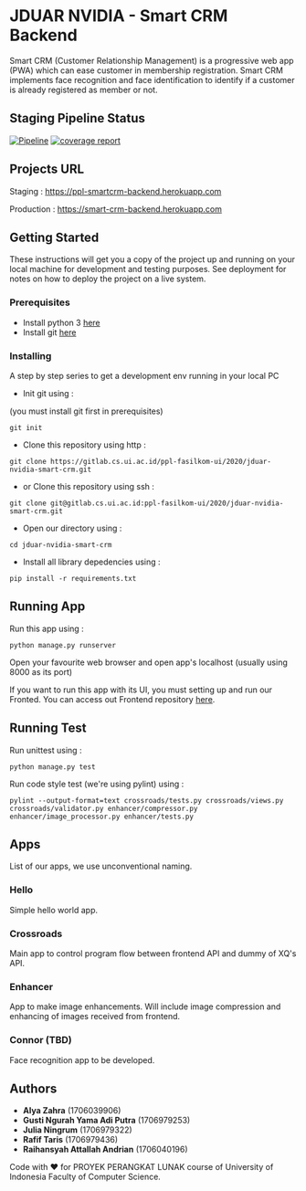 # JDUAR NVIDIA - Smart CRM Backend
Smart CRM (Customer Relationship Management) is a progressive web app (PWA) which can ease customer in membership registration. Smart CRM implements face recognition and face identification to identify if a customer is already registered as member or not.

## Staging Pipeline Status
[![Pipeline](https://gitlab.cs.ui.ac.id/ppl-fasilkom-ui/2020/jduar-nvidia-smart-crm/badges/staging/pipeline.svg)](https://gitlab.cs.ui.ac.id/ppl-fasilkom-ui/2020/jduar-nvidia-smart-crm/commits/staging) 
[![coverage report](https://gitlab.cs.ui.ac.id/ppl-fasilkom-ui/2020/jduar-nvidia-smart-crm/badges/staging/coverage.svg)](https://gitlab.cs.ui.ac.id/ppl-fasilkom-ui/2020/jduar-nvidia-smart-crm/commits/staging)

## Projects URL
Staging : https://ppl-smartcrm-backend.herokuapp.com

Production : https://smart-crm-backend.herokuapp.com


## Getting Started

These instructions will get you a copy of the project up and running on your local machine for development and testing purposes. See deployment for notes on how to deploy the project on a live system.

### Prerequisites
* Install python 3  [here](https://www.python.org/downloads/) 
* Install git [here](https://git-scm.com/book/en/v2/Getting-Started-Installing-Git)

### Installing

A step by step series to get a development env running in your local PC

* Init git using :

(you must install git first in prerequisites)
```
git init
```

* Clone this repository using http :
```
git clone https://gitlab.cs.ui.ac.id/ppl-fasilkom-ui/2020/jduar-nvidia-smart-crm.git
```

* or Clone this repository using ssh :
```
git clone git@gitlab.cs.ui.ac.id:ppl-fasilkom-ui/2020/jduar-nvidia-smart-crm.git
```

* Open our directory using :
```
cd jduar-nvidia-smart-crm
```

* Install all library depedencies using :
```
pip install -r requirements.txt
```

## Running App


Run this app using :
```
python manage.py runserver
```

Open your favourite web browser and open app's localhost (usually using 8000 as its port)

If you want to run this app with its UI, you must setting up and run our Fronted. You can access out Frontend repository [here](https://gitlab.cs.ui.ac.id/ppl-fasilkom-ui/2020/jduar-nvdia-smart-crm-frontend).


## Running Test
Run unittest using :
```
python manage.py test
```

Run code style test (we're using pylint) using :

```
pylint --output-format=text crossroads/tests.py crossroads/views.py crossroads/validator.py enhancer/compressor.py enhancer/image_processor.py enhancer/tests.py
```

## Apps
List of our apps, we use unconventional naming.

### Hello
Simple hello world app.

### Crossroads
Main app to control program flow between frontend API and dummy of XQ's API.

### Enhancer
App to make image enhancements. Will include image compression and enhancing of images received from frontend.

### Connor (TBD)
Face recognition app to be developed.

## Authors

* **Alya Zahra** (1706039906)
* **Gusti Ngurah Yama Adi Putra** (1706979253)
* **Julia Ningrum** (1706979322)
* **Rafif Taris** (1706979436)
* **Raihansyah Attallah Andrian** (1706040196)

Code with :heart: for PROYEK PERANGKAT LUNAK course of University of Indonesia Faculty of Computer Science.